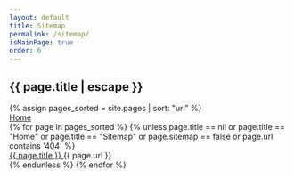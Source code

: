 ```yaml
---
layout: default
title: Sitemap
permalink: /sitemap/
isMainPage: true
order: 6
---
```


<section class="container max-w-full p-4 text-center">
    <h1>{{ page.title | escape }}</h1>
</section>

<section class="max-w-2xl mx-auto p-4">
  <div class="flex flex-col gap-4 space-y-2">
    {% assign pages_sorted = site.pages | sort: "url" %}
    <div class="flex gap-4">
          <a href="{{ site.url }}" class="flex-1 no-underline hover:underline">
            Home
          </a>
        </div>
    {% for page in pages_sorted %}
      {% unless page.title == nil or page.title == "Home" or page.title == "Sitemap" or page.sitemap == false or page.url contains '404' %}
        <div class="flex gap-4 ml-4">
          <a href="{{ page.url | relative_url }}" class="flex-1 no-underline hover:underline">
            {{ page.title }}
          </a>
          <span class="w-32 flex-none text-sm">{{ page.url }}</span>
        </div>
      {% endunless %}
    {% endfor %}
  </div>
</section>
